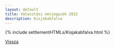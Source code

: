 ```yaml
---
layout: default
title: Választási névjegyzék 2022
description: Kisjakabfalva
---
```


{% include settlementHTMLs/Kisjakabfalva.html %}

[Vissza](./)